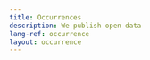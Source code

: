 ```yaml
---
title: Occurrences
description: We publish open data
lang-ref: occurrence
layout: occurrence
---
```

